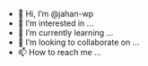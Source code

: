 - 👋 Hi, I’m @jahan-wp
- 👀 I’m interested in ...
- 🌱 I’m currently learning ...
- 💞️ I’m looking to collaborate on ...
- 📫 How to reach me ...

<!---
jahan-wp/jahan-wp is a ✨ special ✨ repository because its `README.md` (this file) appears on your GitHub profile.
You can click the Preview link to take a look at your changes.
--->
